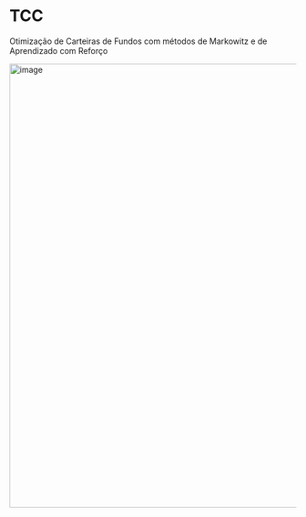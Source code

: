 # TCC
Otimização de Carteiras de Fundos com métodos de Markowitz e de Aprendizado com Reforço

<img width="1881" height="779" alt="image" src="https://github.com/user-attachments/assets/ecfd4a60-e683-4f05-9492-97081f72c97c" />
